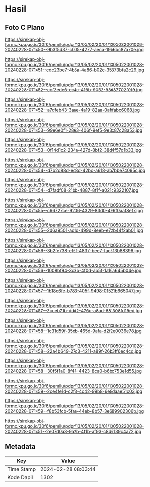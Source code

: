 # Hasil

## Foto C Plano

https://sirekap-obj-formc.kpu.go.id/30f6/pemilu/pdpr/13/05/02/20/01/1305022001028-20240228-071450--9b3f5d37-c005-4277-aeca-19b6bc87a70e.jpg

https://sirekap-obj-formc.kpu.go.id/30f6/pemilu/pdpr/13/05/02/20/01/1305022001028-20240228-071451--cdc23be7-4b3a-4a86-b02c-35373bfa2c29.jpg

https://sirekap-obj-formc.kpu.go.id/30f6/pemilu/pdpr/13/05/02/20/01/1305022001028-20240228-071452--ccf2ede6-ec4c-416b-9052-93637702f0f9.jpg

https://sirekap-obj-formc.kpu.go.id/30f6/pemilu/pdpr/13/05/02/20/01/1305022001028-20240228-071452--a7dfeb43-3aae-4a19-82aa-0afffabc6068.jpg

https://sirekap-obj-formc.kpu.go.id/30f6/pemilu/pdpr/13/05/02/20/01/1305022001028-20240228-071453--99e6e0f1-2863-406f-9ef5-9e3c87c28a53.jpg

https://sirekap-obj-formc.kpu.go.id/30f6/pemilu/pdpr/13/05/02/20/01/1305022001028-20240228-071453--0f14d1c2-234a-427d-8bf2-38d4f57d1b33.jpg

https://sirekap-obj-formc.kpu.go.id/30f6/pemilu/pdpr/13/05/02/20/01/1305022001028-20240228-071454--d7b2d88d-ec8d-42bc-a618-ab7bbe74095c.jpg

https://sirekap-obj-formc.kpu.go.id/30f6/pemilu/pdpr/13/05/02/20/01/1305022001028-20240228-071454--d7fadf08-21bb-4887-8f1f-a021c9322107.jpg

https://sirekap-obj-formc.kpu.go.id/30f6/pemilu/pdpr/13/05/02/20/01/1305022001028-20240228-071455--c66727ce-9206-4329-83d0-496f0aaf8ef7.jpg

https://sirekap-obj-formc.kpu.go.id/30f6/pemilu/pdpr/13/05/02/20/01/1305022001028-20240228-071455--2d6a9501-ad1d-499d-8eeb-e72b44f2ab01.jpg

https://sirekap-obj-formc.kpu.go.id/30f6/pemilu/pdpr/13/05/02/20/01/1305022001028-20240228-071456--3b2fe738-ef6f-4837-bee7-fac513b88396.jpg

https://sirekap-obj-formc.kpu.go.id/30f6/pemilu/pdpr/13/05/02/20/01/1305022001028-20240228-071456--1008bf94-3c8b-4f0d-ab5f-1a16a645b04e.jpg

https://sirekap-obj-formc.kpu.go.id/30f6/pemilu/pdpr/13/05/02/20/01/1305022001028-20240228-071457--1b18c6fe-b783-405f-9498-01521b665047.jpg

https://sirekap-obj-formc.kpu.go.id/30f6/pemilu/pdpr/13/05/02/20/01/1305022001028-20240228-071457--2cceb71b-ddd2-476c-a8ad-881308fd19ed.jpg

https://sirekap-obj-formc.kpu.go.id/30f6/pemilu/pdpr/13/05/02/20/01/1305022001028-20240228-071458--1c31d59f-35db-465d-9afa-d2f2e0036e78.jpg

https://sirekap-obj-formc.kpu.go.id/30f6/pemilu/pdpr/13/05/02/20/01/1305022001028-20240228-071458--22a4b649-27c3-4211-a89f-26b3ff6ec4cd.jpg

https://sirekap-obj-formc.kpu.go.id/30f6/pemilu/pdpr/13/05/02/20/01/1305022001028-20240228-071458--30f5f1a0-8f44-4423-8ca0-b6bc753e1d55.jpg

https://sirekap-obj-formc.kpu.go.id/30f6/pemilu/pdpr/13/05/02/20/01/1305022001028-20240228-071459--2ce4fe1d-c2f3-4c42-99b8-6e8daae51c03.jpg

https://sirekap-obj-formc.kpu.go.id/30f6/pemilu/pdpr/13/05/02/20/01/1305022001028-20240228-071459--f8b53fcb-5fae-44eb-8b57-3e689902306b.jpg

https://sirekap-obj-formc.kpu.go.id/30f6/pemilu/pdpr/13/05/02/20/01/1305022001028-20240228-071451--2e07d0a3-9a2b-4f1b-af93-c8d6139c4a72.jpg


## Metadata

| Key        | Value               |
| ---------- | ------------------- |
| Time Stamp | 2024-02-28 08:03:44 |
| Kode Dapil | 1302                |



